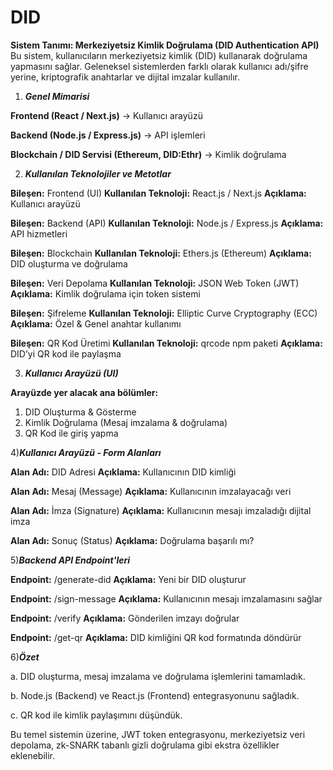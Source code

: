# DID
**Sistem Tanımı: Merkeziyetsiz Kimlik Doğrulama (DID Authentication API)**
Bu sistem, kullanıcıların merkeziyetsiz kimlik (DID) kullanarak doğrulama yapmasını sağlar. Geleneksel sistemlerden farklı olarak kullanıcı adı/şifre yerine, kriptografik anahtarlar ve dijital imzalar kullanılır.


1) _**Genel Mimarisi**_

**Frontend (React / Next.js)** → Kullanıcı arayüzü

**Backend (Node.js / Express.js)** → API işlemleri

**Blockchain / DID Servisi (Ethereum, DID:Ethr)** → Kimlik doğrulama


2) _**Kullanılan Teknolojiler ve Metotlar**_

**Bileşen:** Frontend (UI)	**Kullanılan Teknoloji:** React.js / Next.js	**Açıklama:** Kullanıcı arayüzü

**Bileşen:** Backend (API)	**Kullanılan Teknoloji:** Node.js / Express.js	**Açıklama:** API hizmetleri

**Bileşen:** Blockchain	**Kullanılan Teknoloji:** Ethers.js (Ethereum)	**Açıklama:** DID oluşturma ve doğrulama

**Bileşen:** Veri Depolama	**Kullanılan Teknoloji:** JSON Web Token (JWT)	**Açıklama:** Kimlik doğrulama için token sistemi

**Bileşen:** Şifreleme	**Kullanılan Teknoloji:** Elliptic Curve Cryptography (ECC)	**Açıklama:** Özel & Genel anahtar kullanımı

**Bileşen:** QR Kod Üretimi	**Kullanılan Teknoloji:** qrcode npm paketi	**Açıklama:** DID’yi QR kod ile paylaşma


3) _**Kullanıcı Arayüzü (UI)**_

**Arayüzde yer alacak ana bölümler:**
1) DID Oluşturma & Gösterme
2) Kimlik Doğrulama (Mesaj imzalama & doğrulama)
3) QR Kod ile giriş yapma


4)_**Kullanıcı Arayüzü - Form Alanları**_

**Alan Adı:** DID Adresi		    **Açıklama:** Kullanıcının DID kimliği

**Alan Adı:** Mesaj (Message)		**Açıklama:** Kullanıcının imzalayacağı veri

**Alan Adı:** İmza (Signature)	**Açıklama:** Kullanıcının mesajı imzaladığı dijital imza

**Alan Adı:** Sonuç (Status)		**Açıklama:** Doğrulama başarılı mı?


5)_**Backend API Endpoint'leri**_

**Endpoint:** /generate-did		**Açıklama:** Yeni bir DID oluşturur

**Endpoint:** /sign-message		**Açıklama:** Kullanıcının mesajı imzalamasını sağlar

**Endpoint:** /verify		      **Açıklama:**  Gönderilen imzayı doğrular

**Endpoint:** /get-qr		      **Açıklama:** DID kimliğini QR kod formatında döndürür


6)_**Özet**_
   
a. DID oluşturma, mesaj imzalama ve doğrulama işlemlerini tamamladık.

b. Node.js (Backend) ve React.js (Frontend) entegrasyonunu sağladık.

c. QR kod ile kimlik paylaşımını düşündük.

Bu temel sistemin üzerine, JWT token entegrasyonu, merkeziyetsiz veri depolama, zk-SNARK tabanlı gizli doğrulama gibi ekstra özellikler eklenebilir. 


